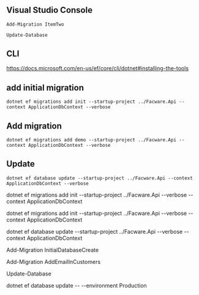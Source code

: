 ﻿#

## Visual Studio Console

```
Add-Migration ItemTwo
```

```
Update-Database
```


## CLI

https://docs.microsoft.com/en-us/ef/core/cli/dotnet#installing-the-tools


## add initial migration

```
dotnet ef migrations add init --startup-project ../Facware.Api --context ApplicationDbContext --verbose
```

## Add migration

```
dotnet ef migrations add demo --startup-project ../Facware.Api --context ApplicationDbContext --verbose
```

## Update

```
dotnet ef database update --startup-project ../Facware.Api --context ApplicationDbContext --verbose
```



dotnet ef migrations add init --startup-project ../Facware.Api --verbose --context ApplicationDbContext

dotnet ef migrations add init --startup-project ../Facware.Api --verbose --context ApplicationDbContext

dotnet ef database update --startup-project ../Facware.Api --verbose --context ApplicationDbContext

Add-Migration InitialDatabaseCreate

Add-Migration AddEmailInCustomers


Update-Database


dotnet ef database update -- --environment Production